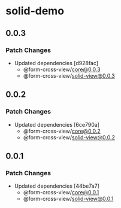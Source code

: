 # solid-demo

## 0.0.3

### Patch Changes

- Updated dependencies [d928fac]
  - @form-cross-view/core@0.0.3
  - @form-cross-view/solid-view@0.0.3

## 0.0.2

### Patch Changes

- Updated dependencies [6ce790a]
  - @form-cross-view/core@0.0.2
  - @form-cross-view/solid-view@0.0.2

## 0.0.1

### Patch Changes

- Updated dependencies [44be7a7]
  - @form-cross-view/core@0.0.1
  - @form-cross-view/solid-view@0.0.1
